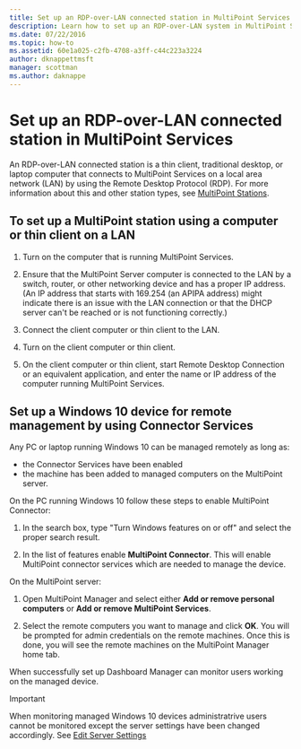 ```yaml
---
title: Set up an RDP-over-LAN connected station in MultiPoint Services
description: Learn how to set up an RDP-over-LAN system in MultiPoint Services
ms.date: 07/22/2016
ms.topic: how-to
ms.assetid: 60e1a025-c2fb-4708-a3ff-c44c223a3224
author: dknappettmsft
manager: scottman
ms.author: daknappe
---
```

# Set up an RDP-over-LAN connected station in MultiPoint Services
An RDP-over-LAN connected station is a thin client, traditional desktop, or laptop computer that connects to MultiPoint Services on a local area network (LAN) by using the Remote Desktop Protocol (RDP). For more information about this and other station types, see [MultiPoint Stations](MultiPoint-services-Stations.md).

## To set up a MultiPoint station using a computer or thin client on a LAN

1.  Turn on the computer that is running MultiPoint Services.

2.  Ensure that the MultiPoint Server computer is connected to the LAN by a switch, router, or other networking device and has a proper IP address. (An IP address that starts with 169.254 (an APIPA address) might indicate there is an issue with the LAN connection or that the DHCP server can't be reached or is not functioning correctly.)

3.  Connect the client computer or thin client to the LAN.

4.  Turn on the client computer or thin client.

5.  On the client computer or thin client, start Remote Desktop Connection or an equivalent application, and enter the name or IP address of the computer running MultiPoint Services.

## Set up a Windows 10 device for remote management by using Connector Services
Any PC or laptop running Windows 10 can be managed remotely as long as:
- the Connector Services have been enabled
- the machine has been added to managed computers on the MultiPoint server.

On the PC running Windows 10 follow these steps to enable MultiPoint Connector:

1. In the search box, type "Turn Windows features on or off" and select the proper search result.

2. In the list of features enable **MultiPoint Connector**. This will enable MultiPoint connector services which are needed to manage the device.

On the MultiPoint server:
1. Open MultiPoint Manager and select either **Add or remove personal computers** or **Add or remove MultiPoint Services**.

2. Select the remote computers you want to manage and click **OK**.  You will be prompted for admin credentials on the remote machines.  Once this is done, you will see the remote machines on the MultiPoint Manager home tab.

When successfully set up Dashboard Manager can monitor users working on the managed device.

> [!IMPORTANT]
> When monitoring managed Windows 10 devices administratrive users cannot be monitored except the server settings have been changed accordingly. See [Edit Server Settings](Edit-Server-Settings.md)
